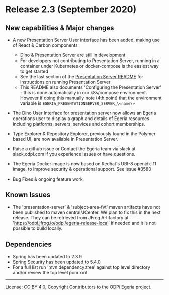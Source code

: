 <!-- SPDX-License-Identifier: CC-BY-4.0 -->
<!-- Copyright Contributors to the ODPi Egeria project. -->

# Release 2.3 (September 2020)

## New capabilities & Major changes
 * A new Presentation Server User interface has been added, making use of React & Carbon components
   - Dino & Presentation Server are still in development
   - For developers not contributing to Presentation Server, running in a container under Kubernetes or docker-compose is the easiest way to get started
   - See the last section of the [Presentation Server README](https://github.com/odpi/egeria/tree/egeria-release-2.3/open-metadata-implementation/user-interfaces/presentation-server) for instructions on running Presentation Server
   - This README also documents 'Configuring the Presentation Server' - this is done automatically in our k8s/compose environment. However
     if doing this manually note (4th point) that the environment variable is `EGERIA_PRESENTATIONSERVER_SERVER_\<name\>`
 * The Dino User Interface for presentation server now allows an Egeria operations user to display a graph and details of Egeria resources including
   platforms, servers, services and cohort memberships.

 * Type Explorer & Repository Explorer, previously found in the Polymer based UI, are now available
   in Presentation Server.
 * Raise a github issue or Contact the Egeria team via slack  at slack.odpi.com if you experience issues or have questions.
 * The Egeria Docker image is now based on Redhat's UBI-8 openjdk-11 image, to improve security & operational support. See issue #3580
 * Bug Fixes & ongoing feature work

## Known Issues
 * The 'presentation-server' & 'subject-area-fvt' maven artifacts have not been published to maven central/JCenter. We plan to fix this in the next release. They can be retrieved from JFrog Artifactory at 'https://odpi.jfrog.io/odpi/egeria-release-local' if needed and it is not possible to build locally.

## Dependencies
 * Spring has been updated to 2.3.9
 * Spring Security has been updated to 5.4.0
 * For a full list run 'mvn dependency:tree' against top level directory and/or review the top level pom.xml
----
License: [CC BY 4.0](https://creativecommons.org/licenses/by/4.0/),
Copyright Contributors to the ODPi Egeria project.
